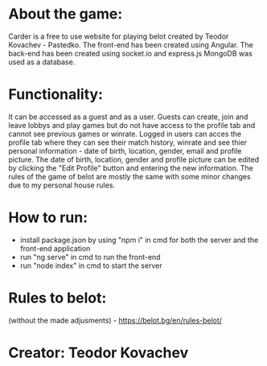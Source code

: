 # About the game:

Carder is a free to use website for playing belot created by Teodor Kovachev - Pastedko.
The front-end has been created using Angular.
The back-end has been created using socket.io and express.js
MongoDB was used as a database.

# Functionality:

It can be accessed as a guest and as a user.
Guests can create, join and leave lobbys and play games but do not have access to the profile tab and cannot see previous games or winrate.
Logged in users can acces the profile tab where they can see their match history, winrate and see thier personal information - date of birth, location, gender, email and profile picture. The date of birth, location, gender and profile picture can be edited by clicking the "Edit Profile" button and entering the new information.
The rules of the game of belot are mostly the same with some minor changes due to my personal house rules.

# How to run:
- install package.json by using "npm i" in cmd for both the server and the front-end application
- run "ng serve" in cmd to run the front-end
- run "node index" in cmd to start the server

# Rules to belot:
(without the made adjusments) - https://belot.bg/en/rules-belot/

# Creator: Teodor Kovachev

